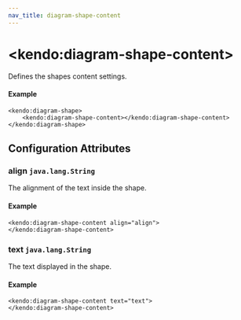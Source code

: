 ```yaml
---
nav_title: diagram-shape-content
---
```


# \<kendo:diagram-shape-content\>

Defines the shapes content settings.

#### Example
    <kendo:diagram-shape>
        <kendo:diagram-shape-content></kendo:diagram-shape-content>
    </kendo:diagram-shape>

## Configuration Attributes

### align `java.lang.String`

The alignment of the text inside the shape.

#### Example
    <kendo:diagram-shape-content align="align">
    </kendo:diagram-shape-content>

### text `java.lang.String`

The text displayed in the shape.

#### Example
    <kendo:diagram-shape-content text="text">
    </kendo:diagram-shape-content>

